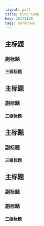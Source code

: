 ```yaml
---
layout: post
title: blog temp
key: 20171128
tags: markdown
---
```


## <i class="fa fa-rebel fa-5x" aria-hidden="true"></i> 主标题
### 副标题
#### 三级标题
## <i class="fa fa-rebel fa-5x" aria-hidden="true"></i> 主标题
### 副标题
#### 三级标题
## <i class="fa fa-rebel fa-5x" aria-hidden="true"></i> 主标题
### 副标题
#### 三级标题
## <i class="fa fa-rebel fa-1x" aria-hidden="true"></i> 主标题
### <i class="fa fa-rebel fa-1x" aria-hidden="true"></i>副标题
### <i class="fa fa-rebel fa-2x" aria-hidden="true"></i>副标题
#### <i class="fa fa-rebel fa-1x" aria-hidden="true"></i>三级标题
